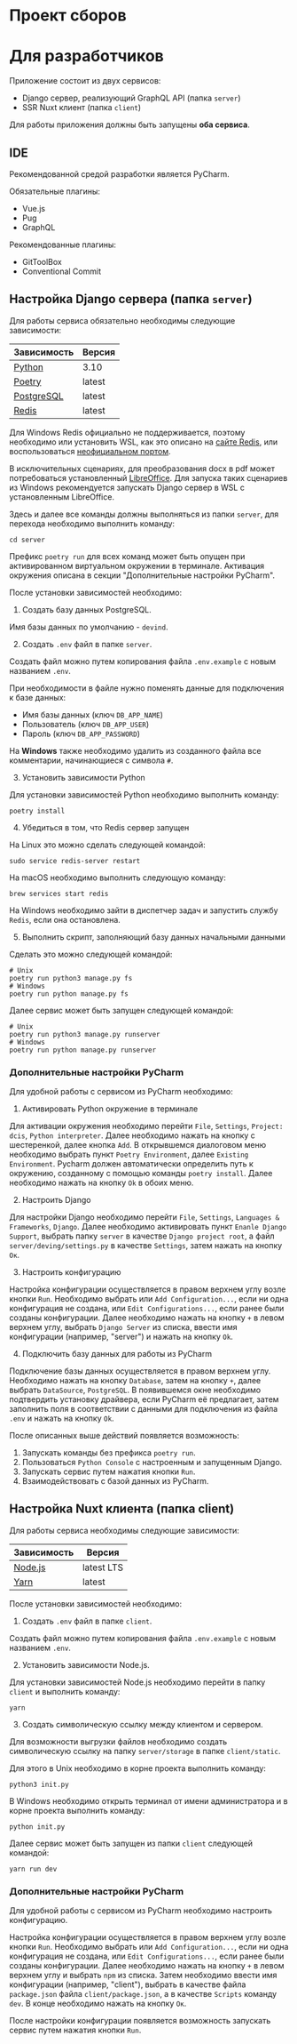 # Проект сборов

# Для разработчиков

Приложение состоит из двух сервисов:

* Django сервер, реализующий GraphQL API (папка `server`)
* SSR Nuxt клиент (папка `client`)

Для работы приложения должны быть запущены **оба сервиса**.

## IDE
Рекомендованной средой разработки является PyCharm.

Обязательные плагины:
* Vue.js
* Pug
* GraphQL

Рекомендованные плагины:
* GitToolBox
* Conventional Commit

## Настройка Django сервера (папка `server`)
Для работы сервиса обязательно необходимы следующие зависимости:

| Зависимость                                                  | Версия |
|--------------------------------------------------------------|--------|
| [Python](https://www.python.org/downloads/)                  | 3.10   |
| [Poetry](https://python-poetry.org/docs/#installation)       | latest |
| [PostgreSQL](https://www.postgresql.org/download/)           | latest |
| [Redis](https://redis.io/docs/getting-started/installation/) | latest |

Для Windows Redis официально не поддерживается,
поэтому необходимо или установить WSL, как это описано на 
[сайте Redis](https://redis.io/docs/getting-started/installation/install-redis-on-windows/),
или воспользоваться [неофициальном портом](https://github.com/tporadowski/redis/releases).

В исключительных сценариях, для преобразования docx в pdf может потребоваться установленный
[LibreOffice](https://www.libreoffice.org/).
Для запуска таких сценариев из Windows
рекомендуется запускать Django сервер в WSL с установленным LibreOffice.

Здесь и далее все команды
должны выполняться из папки `server`, для перехода необходимо выполнить команду:
```shell
cd server
```
Префикс `poetry run` для всех команд может быть опущен
при активированном виртуальном окружении в терминале.
Активация окружения описана в секции "Дополнительные настройки PyCharm".

После установки зависимостей необходимо:

1. Создать базу данных PostgreSQL.

Имя базы данных по умолчанию - `devind`.

2. Создать `.env` файл в папке `server`.  

Создать файл можно путем копирования файла `.env.example` с новым названием `.env`.

При необходимости в файле нужно поменять данные для подключения к базе данных:
* Имя базы данных (ключ `DB_APP_NAME`)
* Пользователь (ключ `DB_APP_USER`)
* Пароль (ключ `DB_APP_PASSWORD`)

На **Windows** также необходимо удалить из созданного файла все комментарии, начинающиеся с символа `#`.

3. Установить зависимости Python

Для установки зависимостей Python необходимо выполнить команду:  
```shell
poetry install
```

4. Убедиться в том, что Redis сервер запущен

На Linux это можно сделать следующей командой:
```shell
sudo service redis-server restart
```

На macOS необходимо выполнить следующую команду:
```shell
brew services start redis
```

На Windows необходимо зайти в диспетчер задач и запустить службу `Redis`,
если она остановлена.

5. Выполнить скрипт, заполняющий базу данных начальными данными

Сделать это можно следующей командой:
```shell
# Unix
poetry run python3 manage.py fs
# Windows
poetry run python manage.py fs
```

Далее сервис может быть запущен следующей командой:
```shell
# Unix
poetry run python3 manage.py runserver
# Windows
poetry run python manage.py runserver
```

### Дополнительные настройки PyCharm
Для удобной работы с сервисом из PyCharm необходимо:

1. Активировать Python окружение в терминале

Для активации окружения необходимо перейти `File`, `Settings`, `Project: dcis`, `Python interpreter`.
Далее необходимо нажать на кнопку с шестеренкой, далее кнопка `Add`.
В открывшемся диалоговом меню необходимо выбрать пункт `Poetry Environment`, далее `Existing Environment`.
Pycharm должен автоматически определить путь к окружению, созданному с помощью команды `poetry install`.
Далее необходимо нажать на кнопку `Ok` в обоих меню.

2. Настроить Django

Для настройки Django необходимо перейти `File`, `Settings`, `Languages & Frameworks`, `Django`.
Далее необходимо активировать пункт `Enanle Django Support`,
выбрать папку `server` в качестве `Django project root`,
а файл `server/deving/settings.py` в качестве `Settings`, затем нажать на кнопку `Ок`.

3. Настроить конфигурацию

Настройка конфигурации осуществляется в правом верхнем углу возле кнопки `Run`.
Необходимо выбрать или `Add Configuration...`, если ни одна конфигурация не создана,
или `Edit Configurations...`, если ранее были созданы конфигурации.
Далее необходимо нажать на кнопку `+` в левом верхнем углу,
выбрать `Django Server` из списка, ввести имя конфигурации (например, "server")
и нажать на кнопку `Ok`.

4. Подключить базу данных для работы из PyCharm

Подключение базы данных осуществляется в правом верхнем углу.
Необходимо нажать на кнопку `Database`, затем на кнопку `+`, далее выбрать `DataSource`, `PostgreSQL`.
В появившемся окне необходимо подтвердить установку драйвера, если PyCharm её предлагает, затем заполнить поля
в соответствии с данными для подключения из файла `.env` и нажать на кнопку `Ok`.

После описанных выше действий появляется возможность:
1. Запускать команды без префикса `poetry run`.
2. Пользоваться `Python Console` c настроенным и запущенным Django.
3. Запускать сервис путем нажатия кнопки `Run`.
4. Взаимодействовать с базой данных из PyCharm.

## Настройка Nuxt клиента (папка client)
Для работы сервиса необходимы следующие зависимости:

| Зависимость                                               | Версия     |
|-----------------------------------------------------------|------------|
| [Node.js](https://nodejs.org/en/)                         | latest LTS |
| [Yarn](https://classic.yarnpkg.com/lang/en/docs/install/) | latest     |

После установки зависимостей необходимо:

1. Создать `.env` файл в папке `client`.

Создать файл можно путем копирования файла `.env.example` с новым названием `.env`.

2. Установить зависимости Node.js.

Для установки зависимостей Node.js необходимо перейти в папку `client` и выполнить команду:  
```shell
yarn
```

3. Создать символическую ссылку между клиентом и сервером.

Для возможности выгрузки файлов необходимо создать символическую ссылку
на папку `server/storage` в папке `client/static`.

Для этого в Unix необходимо в корне проекта выполнить команду:
```shell
python3 init.py
```

В Windows необходимо открыть терминал от имени администратора
и в корне проекта выполнить команду:
```shell
python init.py
```

Далее сервис может быть запущен из папки `client` следующей командой:
```shell
yarn run dev
```

### Дополнительные настройки PyCharm
Для удобной работы с сервисом из PyCharm необходимо настроить конфигурацию.

Настройка конфигурации осуществляется в правом верхнем углу возле кнопки `Run`.
Необходимо выбрать или `Add Configuration...`, если ни одна конфигурация не создана,
или `Edit Configurations...`, если ранее были созданы конфигурации.
Далее необходимо нажать на кнопку `+` в левом верхнем углу и
выбрать `npm` из списка.
Затем необходимо ввести имя конфигурации (например, "client"),
выбрать в качестве файла `package.json` файла `client/package.json`,
а в качестве `Scripts` команду `dev`. В конце необходимо нажать на кнопку `Ок`.

После настройки конфигурации появляется возможность запускать сервис путем нажатия кнопки `Run`.
